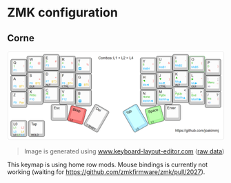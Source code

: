 # ZMK configuration

## Corne
![Keymap layout](./assets/3x5-home-row-mods-v4.png)

> Image is generated using www.keyboard-layout-editor.com ([raw data](./assets/3x5-home-row-mods-v4.kle.json))

This keymap is using home row mods. Mouse bindings is currently not working (waiting for https://github.com/zmkfirmware/zmk/pull/2027).


